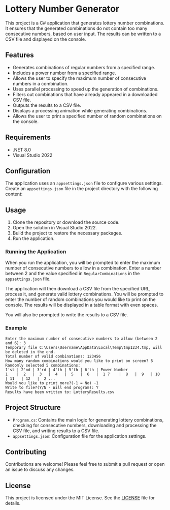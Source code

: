 # Lottery Number Generator

This project is a C# application that generates lottery number combinations. It ensures that the generated combinations do not contain too many consecutive numbers, based on user input. The results can be written to a CSV file and displayed on the console.

## Features

- Generates combinations of regular numbers from a specified range.
- Includes a power number from a specified range.
- Allows the user to specify the maximum number of consecutive numbers in a combination.
- Uses parallel processing to speed up the generation of combinations.
- Filters out combinations that have already appeared in a downloaded CSV file.
- Outputs the results to a CSV file.
- Displays a processing animation while generating combinations.
- Allows the user to print a specified number of random combinations on the console.

## Requirements

- .NET 8.0
- Visual Studio 2022

## Configuration

The application uses an `appsettings.json` file to configure various settings. Create an `appsettings.json` file in the project directory with the following content:


## Usage

1. Clone the repository or download the source code.
2. Open the solution in Visual Studio 2022.
3. Build the project to restore the necessary packages.
4. Run the application.

### Running the Application

When you run the application, you will be prompted to enter the maximum number of consecutive numbers to allow in a combination. Enter a number between 2 and the value specified in `RegularCombinations` in the `appsettings.json` file.

The application will then download a CSV file from the specified URL, process it, and generate valid lottery combinations. You will be prompted to enter the number of random combinations you would like to print on the console. The results will be displayed in a table format with even spaces.

You will also be prompted to write the results to a CSV file.

### Example

```
Enter the maximum number of consecutive numbers to allow (between 2 and 6): 3 
Temporary file C:\Users\Username\AppData\Local\Temp\tmp1234.tmp, will be deleted in the end. 
Total number of valid combinations: 123456
How many random combinations would you like to print on screen? 5
Randomly selected 5 combinations:
1'st | 2'nd | 3'rd | 4'th | 5'th | 6'th | Power Number
1    |  2   |  3   |  4   |  5   |  6   |  1 7    |  8   |  9   | 10   | 11   | 12   |  2 ... 
Would you like to print more?(-1 = No) -1
Write to file?(Y/N - Will end program): Y 
Results have been written to: LotteryResults.csv
```

## Project Structure

- `Program.cs`: Contains the main logic for generating lottery combinations, checking for consecutive numbers, downloading and processing the CSV file, and writing results to a CSV file.
- `appsettings.json`: Configuration file for the application settings.

## Contributing

Contributions are welcome! Please feel free to submit a pull request or open an issue to discuss any changes.

## License

This project is licensed under the MIT License. See the [LICENSE](LICENSE) file for details.
